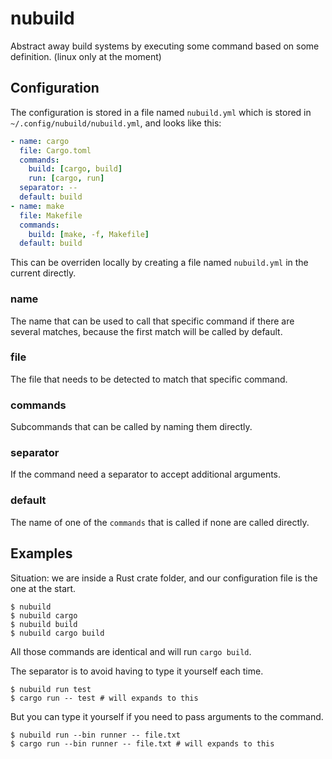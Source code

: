# nubuild

Abstract away build systems by executing some command based on some definition. (linux only at the moment)

## Configuration

The configuration is stored in a file named `nubuild.yml` which is stored in `~/.config/nubuild/nubuild.yml`, and looks like this:

```yml
- name: cargo
  file: Cargo.toml
  commands:
    build: [cargo, build]
    run: [cargo, run]
  separator: --
  default: build
- name: make
  file: Makefile
  commands:
    build: [make, -f, Makefile]
  default: build
```

This can be overriden locally by creating a file named `nubuild.yml` in the current directly.

### name

The name that can be used to call that specific command if there are several matches, because the first match will be called by default.

### file

The file that needs to be detected to match that specific command.

### commands

Subcommands that can be called by naming them directly.

### separator

If the command need a separator to accept additional arguments.

### default

The name of one of the `commands` that is called if none are called directly.

## Examples

Situation: we are inside a Rust crate folder, and our configuration file is the one at the start.

```console
$ nubuild
$ nubuild cargo
$ nubuild build
$ nubuild cargo build
```

All those commands are identical and will run `cargo build`.

The separator is to avoid having to type it yourself each time.

```console
$ nubuild run test
$ cargo run -- test # will expands to this
```

But you can type it yourself if you need to pass arguments to the command.

```console
$ nubuild run --bin runner -- file.txt
$ cargo run --bin runner -- file.txt # will expands to this
```
